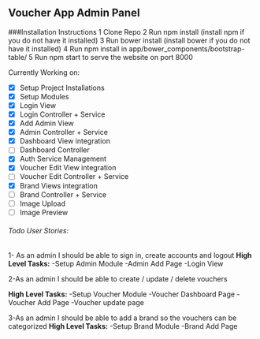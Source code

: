 ## Voucher App Admin Panel

###Installation Instructions
1 Clone Repo
2 Run npm install (install npm if you do not have it installed)
3 Run bower install (install bower if you do not have it installed)
4 Run npm install in app/bower_components/bootstrap-table/
5 Run npm start to serve the website on port 8000

Currently Working on:
- [x] Setup Project Installations
- [x] Setup Modules
- [x] Login View 
- [x] Login Controller + Service
- [x] Add Admin View 
- [x] Admin Controller + Service 
- [X] Dashboard View integration
- [ ] Dashboard Controller
- [X] Auth Service Management
- [X] Voucher Edit View integration
- [ ] Voucher Edit Controller + Service
- [X] Brand Views integration
- [ ] Brand Controller + Service
- [ ] Image Upload
- [ ] Image Preview

###### Todo User Stories:
1- As an admin I should be able to sign in, create accounts and logout
**High Level Tasks:** 
-Setup Admin Module
-Admin Add Page 
-Login View


2-As an admin I should be able to create / update / delete vouchers 

**High Level Tasks:** 
-Setup Voucher Module
-Voucher Dashboard Page
-Voucher Add Page
-Voucher update page

3-As an admin I should be able to add a brand so the vouchers can be categorized
**High Level Tasks:** 
-Setup Brand Module
-Brand Add Page 
